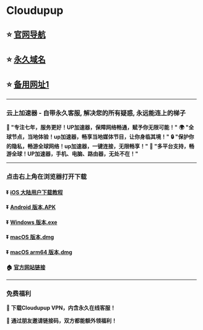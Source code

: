 # Cloudupup

## :star: [官网导航](https://cloudupup.net/)
## :star: [永久域名](https://up03.cloudupup15.com)
## :star: [备用网址1](https://cloudupup01.cc)

---

### 云上加速器 - 自带永久客服, 解决您的所有疑惑, 永远能连上的梯子

**:man: "专注七年，服务更好！UP加速器，保障网络畅通，赋予你无限可能！"**
**:earth_africa: "全球节点，当地体验！up加速器，畅享当地媒体节目，让你身临其境！"**
**:lock: "保护你的隐私，畅游全球网络！up加速器，一键连接，无限畅享！"**
**:rocket: "多平台支持，畅游全球！UP加速器，手机、电脑、路由器，无处不在！"**

---
### 点击右上角在浏览器打开下载
#### :arrow_double_down: [iOS 大陆用户下载教程](https://help.cloudupup.net/ios/Shadowrocket.html)
#### :arrow_double_down: [Android 版本.APK](https://upup.dolink.live/az/upup_128010_2025_01_26.apk)
#### :arrow_double_down: [Windows 版本.exe](https://upup.dolink.live/win/cloudupup.vortex.zip)
#### :arrow_double_down: [macOS 版本.dmg](https://www.lanzour.com/ins7s2w1bcaj)
#### :arrow_double_down: [macOS arm64 版本.dmg](https://www.lanzour.com/ins7s2w1bcaj)

#### :house: [官方网站链接](https://cloudupup.net/)
---
### 免费福利
**:gift: 下载Cloudupup VPN，内含永久在线客服！**

**:gift: 通过朋友邀请链接码，双方都能额外领福利！**
